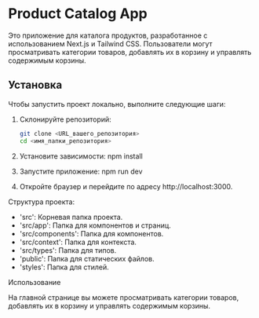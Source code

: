 # Product Catalog App

Это приложение для каталога продуктов, разработанное с использованием Next.js и Tailwind CSS. Пользователи могут просматривать категории товаров, добавлять их в корзину и управлять содержимым корзины.

## Установка

Чтобы запустить проект локально, выполните следующие шаги:

1. Склонируйте репозиторий:

   ```bash
   git clone <URL_вашего_репозитория>
   cd <имя_папки_репозитория>
2. Установите зависимости:
    npm install
3. Запустите приложение:
    npm run dev
4. Откройте браузер и перейдите по адресу http://localhost:3000.

Структура проекта:

- 'src': Корневая папка проекта.
- 'src/app': Папка для компонентов и страниц.
- 'src/components': Папка для компонентов.
- 'src/context': Папка для контекста.
- 'src/types': Папка для типов.
- 'public': Папка для статических файлов.
- 'styles': Папка для стилей.

Использование

На главной странице вы можете просматривать категории товаров, добавлять их в корзину и управлять содержимым корзины.